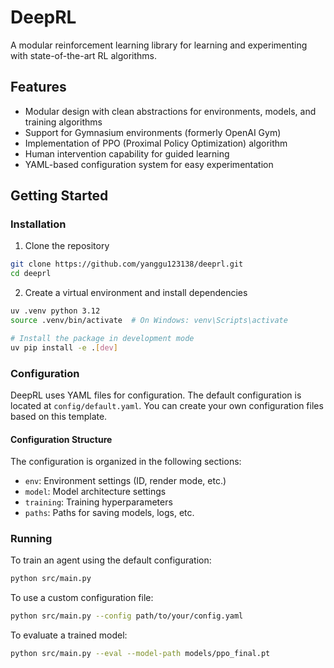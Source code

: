 # DeepRL

A modular reinforcement learning library for learning and experimenting with state-of-the-art RL algorithms.

## Features

- Modular design with clean abstractions for environments, models, and training algorithms
- Support for Gymnasium environments (formerly OpenAI Gym)
- Implementation of PPO (Proximal Policy Optimization) algorithm
- Human intervention capability for guided learning
- YAML-based configuration system for easy experimentation

## Getting Started

### Installation

1. Clone the repository
```bash
git clone https://github.com/yanggu123138/deeprl.git
cd deeprl
```

2. Create a virtual environment and install dependencies
```bash
uv .venv python 3.12
source .venv/bin/activate  # On Windows: venv\Scripts\activate

# Install the package in development mode
uv pip install -e .[dev]
```

### Configuration

DeepRL uses YAML files for configuration. The default configuration is located at `config/default.yaml`. You can create your own configuration files based on this template.

#### Configuration Structure

The configuration is organized in the following sections:

- `env`: Environment settings (ID, render mode, etc.)
- `model`: Model architecture settings
- `training`: Training hyperparameters
- `paths`: Paths for saving models, logs, etc.


### Running

To train an agent using the default configuration:

```bash
python src/main.py
```

To use a custom configuration file:

```bash
python src/main.py --config path/to/your/config.yaml
```

To evaluate a trained model:

```bash
python src/main.py --eval --model-path models/ppo_final.pt
```
